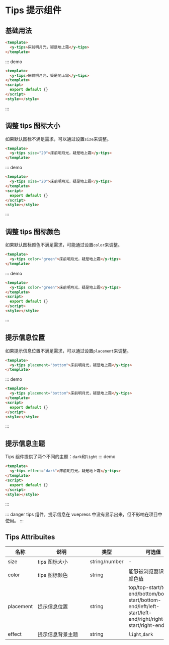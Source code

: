 # Tips 提示组件

## 基础用法

```html {2}
<template>
  <y-tips>床前明月光，疑是地上霜</y-tips>
</template>
```

::: demo

```html
<template>
  <y-tips>床前明月光，疑是地上霜</y-tips>
</template>
<script>
  export default {}
</script>
<style></style>
```

:::

## 调整 tips 图标大小

如果默认图标不满足需求，可以通过设置`size`来调整。

```html {2}
<template>
  <y-tips size="20">床前明月光，疑是地上霜</y-tips>
</template>
```

::: demo

```html
<template>
  <y-tips size="20">床前明月光，疑是地上霜</y-tips>
</template>
<script>
  export default {}
</script>
<style></style>
```

:::

## 调整 tips 图标颜色

如果默认图标颜色不满足需求，可能通过设置`color`来调整。

```html {2}
<template>
  <y-tips color="green">床前明月光，疑是地上霜</y-tips>
</template>
```

::: demo

```html
<template>
  <y-tips color="green">床前明月光，疑是地上霜</y-tips>
</template>
<script>
  export default {}
</script>
<style></style>
```

:::

## 提示信息位置

如果提示信息位置不满足需求，可以通过设置`placement`来调整。

```html {2}
<template>
  <y-tips placement="bottom">床前明月光，疑是地上霜</y-tips>
</template>
```

::: demo

```html
<template>
  <y-tips placement="bottom">床前明月光，疑是地上霜</y-tips>
</template>
<script>
  export default {}
</script>
<style></style>
```

:::

## 提示信息主题

Tips 组件提供了两个不同的主题：`dark`和`light`
::: demo

```html
<template>
  <y-tips effect="dark">床前明月光，疑是地上霜</y-tips>
</template>
<script>
  export default {}
</script>
<style></style>
```

:::

::: danger
tips 组件，提示信息在 vuepress 中没有显示出来，但不影响在项目中使用。
:::

## Tips Attribuites

| 名称      | 说明             | 类型          | 可选值                                                                                                    | 默认值    |
| --------- | ---------------- | ------------- | --------------------------------------------------------------------------------------------------------- | --------- |
| size      | <div style="width: 150px;">tips 图标大小</div>    | string/number | -                                                                                                         | 14        |
| color     | tips 图标颜色    | string        | 能够被浏览器识别的颜色值                                                                                  | `#979797` |
| placement | 提示信息位置     | string        | top/top-start/top-end/bottom/bottom-start/bottom-end/left/left-start/left-end/right/right-start/right-end | `top`     |
| effect    | 提示信息背景主题 | string        | `light`,`dark`                                                                                            | `light`   |
